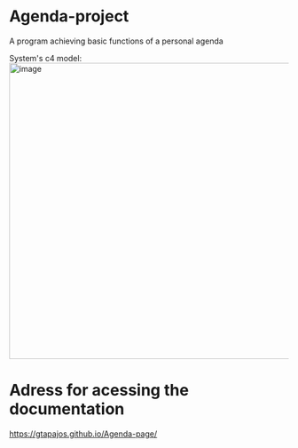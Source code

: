 # Agenda-project
A program achieving basic functions of a personal agenda


System's c4 model:
<img width="533" alt="image" src="https://user-images.githubusercontent.com/90109601/213554562-4fc42633-1b6e-46a2-a48e-d9c579aa1216.png">

# Adress for acessing the documentation
https://gtapajos.github.io/Agenda-page/
